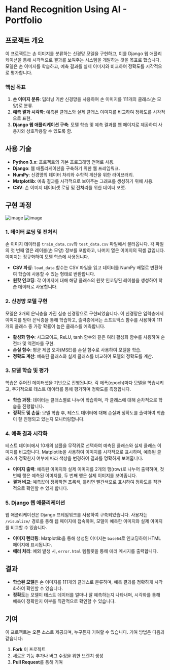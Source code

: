 # Hand Recognition Using AI - Portfolio

## 프로젝트 개요

이 프로젝트는 손 이미지를 분류하는 신경망 모델을 구현하고, 이를 Django 웹 애플리케이션을 통해 시각적으로 결과를 보여주는 시스템을 개발하는 것을 목표로 했습니다. 모델은 손 이미지를 학습하고, 예측 결과를 실제 이미지와 비교하여 정확도를 시각적으로 평가합니다.

### 핵심 목표

1. **손 이미지 분류**: 딥러닝 기반 신경망을 사용하여 손 이미지를 111개의 클래스(손 모양)로 분류.
2. **예측 결과 시각화**: 예측된 클래스와 실제 클래스 이미지를 비교하여 정확도를 시각적으로 표현.
3. **Django 웹 애플리케이션 구축**: 모델 학습 및 예측 결과를 웹 페이지로 제공하여 사용자와 상호작용할 수 있도록 함.

## 사용 기술

- **Python 3.x**: 프로젝트의 기본 프로그래밍 언어로 사용.
- **Django**: 웹 애플리케이션을 구축하기 위한 웹 프레임워크.
- **NumPy**: 신경망의 데이터 처리와 수학적 계산을 위한 라이브러리.
- **Matplotlib**: 예측 결과를 시각적으로 보여주는 그래프를 생성하기 위해 사용.
- **CSV**: 손 이미지 데이터셋 로딩 및 전처리를 위한 데이터 포맷.

## 구현 과정
![image](https://github.com/user-attachments/assets/19dc1429-0f03-49e6-a093-df4779628f20)
![image](https://github.com/user-attachments/assets/57147358-7924-4057-bac6-aa8e78c37828)


### 1. 데이터 로딩 및 전처리

손 이미지 데이터를 `train_data.csv`와 `test_data.csv` 파일에서 불러옵니다. 각 파일의 첫 번째 열은 레이블(손 모양) 정보를 포함하고, 나머지 열은 이미지의 픽셀 값입니다. 이미지는 정규화하여 모델 학습에 사용됩니다.

- **CSV 파싱**: `load_data` 함수는 CSV 파일을 읽고 데이터를 NumPy 배열로 변환하여 학습에 사용할 수 있는 형태로 반환합니다.
- **원핫 인코딩**: 각 이미지에 대해 해당 클래스의 원핫 인코딩된 레이블을 생성하여 학습 데이터로 사용합니다.

### 2. 신경망 모델 구현

모델은 3개의 은닉층을 가진 심층 신경망으로 구현되었습니다. 이 신경망은 입력층에서 이미지를 받아 은닉층을 통해 학습하고, 출력층에서는 소프트맥스 함수를 사용하여 111개의 클래스 중 가장 확률이 높은 클래스를 예측합니다.

- **활성화 함수**: 시그모이드, ReLU, tanh 함수와 같은 여러 활성화 함수를 사용하여 순전파 및 역전파를 구현.
- **손실 함수**: 평균 제곱 오차(MSE)를 손실 함수로 사용하여 모델을 학습.
- **정확도 계산**: 예측된 클래스와 실제 클래스를 비교하여 모델의 정확도를 계산.

### 3. 모델 학습 및 평가

학습은 주어진 데이터셋을 기반으로 진행됩니다. 각 에폭(epoch)마다 모델을 학습시키고, 주기적으로 테스트 데이터를 통해 평가하며 정확도를 측정합니다.

- **학습 과정**: 데이터는 클래스별로 나누어 학습하며, 각 클래스에 대해 순차적으로 학습을 진행합니다.
- **정확도 및 손실**: 모델 학습 후, 테스트 데이터에 대해 손실과 정확도를 출력하여 학습이 잘 진행되고 있는지 모니터링합니다.

### 4. 예측 결과 시각화

테스트 데이터에서 10개의 샘플을 무작위로 선택하여 예측된 클래스와 실제 클래스 이미지를 비교합니다. Matplotlib을 사용하여 이미지를 시각적으로 표시하며, 예측된 클래스가 정확한지 여부에 따라 색상을 변경하여 결과를 명확하게 보여줍니다.

- **이미지 출력**: 예측된 이미지와 실제 이미지를 2개의 행(row)로 나누어 출력하며, 첫 번째 행은 예측된 이미지를, 두 번째 행은 실제 이미지를 보여줍니다.
- **결과 비교**: 예측값이 정확하면 초록색, 틀리면 빨간색으로 표시하여 정확도를 직관적으로 확인할 수 있게 합니다.

### 5. Django 웹 애플리케이션

웹 애플리케이션은 Django 프레임워크를 사용하여 구축되었습니다. 사용자는 `/visualize/` 경로를 통해 웹 페이지에 접속하여, 모델이 예측한 이미지와 실제 이미지를 비교할 수 있습니다.

- **이미지 렌더링**: Matplotlib을 통해 생성된 이미지는 `base64`로 인코딩하여 HTML 페이지에 표시됩니다.
- **에러 처리**: 예외 발생 시, `error.html` 템플릿을 통해 에러 메시지를 출력합니다.

## 결과

- **학습된 모델**은 손 이미지를 111개의 클래스로 분류하며, 예측 결과를 정확하게 시각화하여 확인할 수 있습니다.
- **정확도**는 모델이 테스트 데이터를 얼마나 잘 예측하는지 나타내며, 시각화를 통해 예측이 정확한지 여부를 직관적으로 확인할 수 있습니다.

## 기여

이 프로젝트는 오픈 소스로 제공되며, 누구든지 기여할 수 있습니다. 기여 방법은 다음과 같습니다:

1. **Fork** 이 프로젝트
2. 새로운 기능 추가나 버그 수정을 위한 브랜치 생성
3. **Pull Request**를 통해 기여
